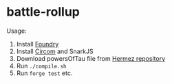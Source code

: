 # battle-rollup

Usage:
1. Install [Foundry](https://book.getfoundry.sh/getting-started/installation)
2. Install [Circom](https://docs.circom.io/getting-started/installation/) and SnarkJS
3. Download powersOfTau file from [Hermez repository](https://github.com/iden3/snarkjs#7-prepare-phase-2)
4. Run `./compile.sh`
5. Run `forge test` etc.
